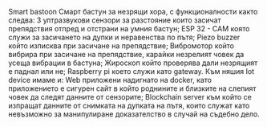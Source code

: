 Smart bastoon 
Смарт бастун за незрящи хора, с функционалности както следва:
3 ултразвукови сензори за разстояние които засичат препядствия отпред и отстрани на умния бастун;
ESP 32 - CAM която служи за засичането на дупки и неравенства по пътя; 
Piezo buzzer който изписква при засичане на препядствие;
Вибромотор който вибрира при засичане на препядствие, карайки незрелият човек да усеща вибрации в бастуна;
Жироскоп който проверява дали незрящият е паднал или не;
Raspberry pi което служи като gateway.
Към няшия Iot device имаме и:
Web приложени надигнато на docker, като приложението е сигурен сайт в който роднините и близките на слепият човек да следят данните от сензорите;
Blockchain server към който се изпращат данните от снимката на дупката на пътя, които служат като невъзможно за манипулиране доказателство в случай на съдебно дело.
